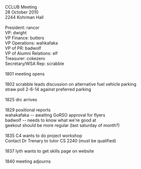 CCLUB Meeting<br />
28 October 2010<br />
2244 Kohrman Hall<br />
<br />
President: rancor<br />
VP: dwight<br />
VP Finance: butters<br />
VP Operations: wahkafaka<br />
VP of PR: badwolf<br />
VP of Alumni Relations: elf<br />
Treasurer: cokezero<br />
Secretary/WSA Rep: scrabble<br />
<br />
1801 meeting opens<br />
<br />
1802 scrabble leads discussion on alternative fuel vehicle parking<br />
          straw poll 2-6-14 against preferred parking<br />
<br />
1825 drc arrives<br />
<br />
1829 positional reports<br />
          wahakafaka -- awaiting GoRSO approval for flyers<br />
          badwolf -- needs to know what we're good at<br />
                               geekout should be more regular (last saturday of month?)<br />
<br />
1835 C4 wants to do project workshop<br />
          Contact Dr Trenary to tutor CS 2240 (must be qualified)<br />
<br />
1837 lyth wants to get skills page on website<br />
<br />
1840 meeting adjourns<br />
<br />
